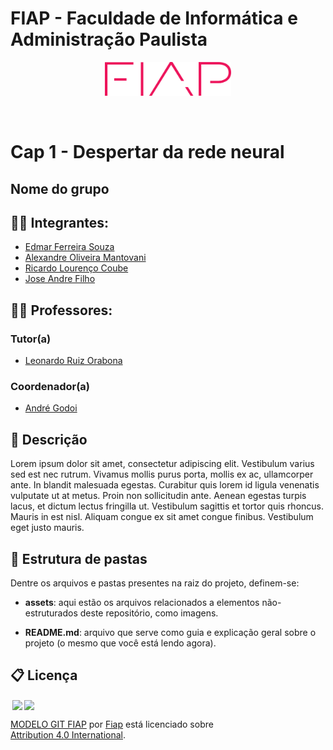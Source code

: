 # FIAP - Faculdade de Informática e Administração Paulista

<p align="center">
<a href= "https://www.fiap.com.br/"><img src="../assets/logo-fiap.png" alt="FIAP - Faculdade de Informática e Admnistração Paulista" border="0" width=40% height=40%></a>
</p>

<br>

# Cap 1 - Despertar da rede neural

## Nome do grupo

## 👨‍🎓 Integrantes:

- <a href="https://www.linkedin.com/in/">Edmar Ferreira Souza</a>
- <a href="https://www.linkedin.com/in/alexomantovani">Alexandre Oliveira Mantovani</a>
- <a href="https://www.linkedin.com/in/ricardolcoube/">Ricardo Lourenço Coube</a>
- <a href="https://www.linkedin.com/in/joseandrefilho">Jose Andre Filho</a>

## 👩‍🏫 Professores:

### Tutor(a)

- <a href="https://https://www.linkedin.com/in/leonardoorabona/">Leonardo Ruiz Orabona</a>

### Coordenador(a)

- <a href="https://www.linkedin.com/in/profandregodoi/">André Godoi</a>

## 📜 Descrição

Lorem ipsum dolor sit amet, consectetur adipiscing elit. Vestibulum varius sed est nec rutrum. Vivamus mollis purus porta, mollis ex ac, ullamcorper ante. In blandit malesuada egestas. Curabitur quis lorem id ligula venenatis vulputate ut at metus. Proin non sollicitudin ante. Aenean egestas turpis lacus, et dictum lectus fringilla ut. Vestibulum sagittis et tortor quis rhoncus. Mauris in est nisl. Aliquam congue ex sit amet congue finibus. Vestibulum eget justo mauris.

## 📁 Estrutura de pastas

Dentre os arquivos e pastas presentes na raiz do projeto, definem-se:

- <b>assets</b>: aqui estão os arquivos relacionados a elementos não-estruturados deste repositório, como imagens.

- <b>README.md</b>: arquivo que serve como guia e explicação geral sobre o projeto (o mesmo que você está lendo agora).


## 📋 Licença

<img style="height:22px!important;margin-left:3px;vertical-align:text-bottom;" src="https://mirrors.creativecommons.org/presskit/icons/cc.svg?ref=chooser-v1"><img style="height:22px!important;margin-left:3px;vertical-align:text-bottom;" src="https://mirrors.creativecommons.org/presskit/icons/by.svg?ref=chooser-v1"><p xmlns:cc="http://creativecommons.org/ns#" xmlns:dct="http://purl.org/dc/terms/"><a property="dct:title" rel="cc:attributionURL" href="https://github.com/agodoi/template">MODELO GIT FIAP</a> por <a rel="cc:attributionURL dct:creator" property="cc:attributionName" href="https://fiap.com.br">Fiap</a> está licenciado sobre <a href="http://creativecommons.org/licenses/by/4.0/?ref=chooser-v1" target="_blank" rel="license noopener noreferrer" style="display:inline-block;">Attribution 4.0 International</a>.</p>
